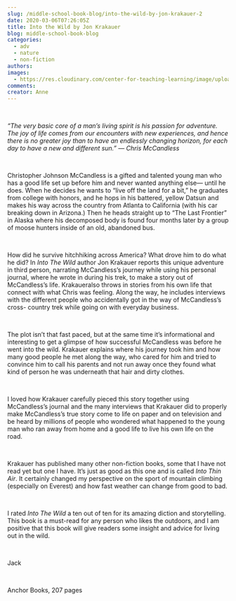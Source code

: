 ```yaml
---
slug: /middle-school-book-blog/into-the-wild-by-jon-krakauer-2
date: 2020-03-06T07:26:05Z
title: Into the Wild by Jon Krakauer
blog: middle-school-book-blog
categories:
  - adv
  - nature
  - non-fiction
authors:
images:
  - https://res.cloudinary.com/center-for-teaching-learning/image/upload/v1637513294/Into-the-Wild.jpg.jpg
comments:
creator: Anne
---
```


<div class="wp-block-image"><figure class="alignleft size-large"/></div>
<!-- /wp:image --><br /><!-- wp:paragraph -->
<p><em>“The very basic core of a man’s living spirit is his passion for adventure. The joy of life comes from our encounters with new experiences, and hence there is no greater joy than to have an endlessly changing horizon, for each day to have a new and different sun.” — Chris McCandless</em></p>
<!-- /wp:paragraph --><br /><!-- wp:paragraph -->
<p>Christopher Johnson McCandless is a gifted and talented young man who has a good life set up before him and never wanted anything else— until he does. When he decides he wants to “live off the land for a bit,” he graduates from college with honors, and he hops in his battered, yellow Datsun and makes his way across the country from Atlanta to California (with his car breaking down in Arizona.) Then he heads straight up to “The Last Frontier” in Alaska where his decomposed body is found four months later by a group of moose hunters inside of an old, abandoned bus. </p>
<!-- /wp:paragraph --><br /><!-- wp:paragraph -->
<p>How did he survive hitchhiking across America? What drove him to do what he did? In <em>Into The Wild </em>author Jon Krakauer reports this unique adventure in third person, narrating McCandless’s journey while using his personal journal, where he wrote in during his trek, to make a story out of McCandless’s life. Krakaueralso throws in stories from his own life that connect with what Chris was feeling. Along the way, he includes interviews with the different people who accidentally got in the way of McCandless’s cross- country trek while going on with everyday business. </p>
<!-- /wp:paragraph --><br /><!-- wp:paragraph -->
<p>The plot isn’t that fast paced, but at the same time it’s informational and interesting to get a glimpse of how successful McCandless was before he went into the wild. Krakauer explains where his journey took him and how many good people he met along the way, who cared for him and tried to convince him to call his parents and not run away once they found what kind of person he was underneath that hair and dirty clothes.</p>
<!-- /wp:paragraph --><br /><!-- wp:paragraph -->
<p>I loved how Krakauer carefully pieced this story together using McCandless’s journal and the many interviews that Krakauer did to properly make McCandless’s true story come to life on paper and on television and be heard by millions of people who wondered what happened to the young man who ran away from home and a good life to live his own life on the road.</p>
<!-- /wp:paragraph --><br /><!-- wp:paragraph -->
<p>Krakauer has published many other non-fiction books, some that I have not read yet but one I have. It’s just as good as this one and is called <em>Into Thin Air</em>. It certainly changed my perspective on the sport of mountain climbing (especially on Everest) and how fast weather can change from good to bad.</p>
<!-- /wp:paragraph --><br /><!-- wp:paragraph -->
<p>I rated <em>Into The Wild </em>a ten out of ten for its amazing diction and storytelling. This book is a must-read for any person who likes the outdoors, and I am positive that this book will give readers some insight and advice for living out in the wild.</p>
<!-- /wp:paragraph --><br /><!-- wp:paragraph -->
<p>Jack</p>
<!-- /wp:paragraph --><br /><!-- wp:paragraph -->
<p>Anchor Books, 207 pages</p>
<!-- /wp:paragraph -->
